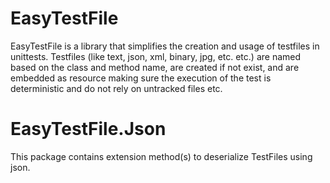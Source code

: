 # EasyTestFile

EasyTestFile is a library that simplifies the creation and usage of testfiles in unittests. 
Testfiles (like text, json, xml, binary, jpg, etc. etc.) are named based on the class and method name, are created if not exist, and are embedded as resource making sure the execution of the test is deterministic and do not rely on untracked files etc.

# EasyTestFile.Json

This package contains extension method(s) to deserialize TestFiles using json.

<!-- snippet: LoadJson -->
<!-- endSnippet -->